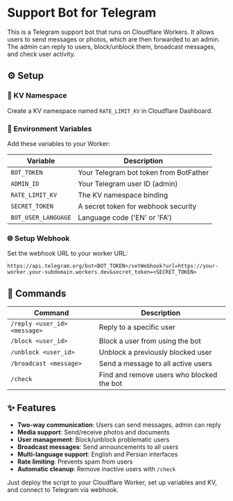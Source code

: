 # Support Bot for Telegram

This is a Telegram support bot that runs on Cloudflare Workers. It allows users to send messages or photos, which are then forwarded to an admin. The admin can reply to users, block/unblock them, broadcast messages, and check user activity.

## ⚙️ Setup

### 💾 KV Namespace
Create a KV namespace named `RATE_LIMIT_KV` in Cloudflare Dashboard.

### 🔐 Environment Variables
Add these variables to your Worker:

| Variable | Description |
|----------|-------------|
| `BOT_TOKEN` | Your Telegram bot token from BotFather |
| `ADMIN_ID` | Your Telegram user ID (admin) |
| `RATE_LIMIT_KV` | The KV namespace binding |
| `SECRET_TOKEN` | A secret token for webhook security |
| `BOT_USER_LANGUAGE` | Language code ('EN' or 'FA') |

### 🌐 Setup Webhook
Set the webhook URL to your worker URL:
```
https://api.telegram.org/bot<BOT_TOKEN>/setWebhook?url=https://your-worker.your-subdomain.workers.dev&secret_token=<SECRET_TOKEN>
```

## 💬 Commands

| Command | Description |
|---------|-------------|
| `/reply <user_id> <message>` | Reply to a specific user |
| `/block <user_id>` | Block a user from using the bot |
| `/unblock <user_id>` | Unblock a previously blocked user |
| `/broadcast <message>` | Send a message to all active users |
| `/check` | Find and remove users who blocked the bot |

## ✨ Features

- **Two-way communication**: Users can send messages, admin can reply
- **Media support**: Send/receive photos and documents
- **User management**: Block/unblock problematic users
- **Broadcast messages**: Send announcements to all users
- **Multi-language support**: English and Persian interfaces
- **Rate limiting**: Prevents spam from users
- **Automatic cleanup**: Remove inactive users with `/check`

Just deploy the script to your Cloudflare Worker, set up variables and KV, and connect to Telegram via webhook.
